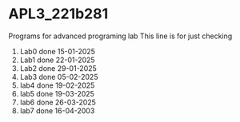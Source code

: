 # APL3_221b281
Programs for advanced programing lab
This line is for just checking 
1. Lab0 done 15-01-2025
2. Lab1 done 22-01-2025
3. Lab2 done 29-01-2025
4. Lab3 done 05-02-2025
5. lab4 done 19-02-2025
6. lab5 done 19-03-2025
7. lab6 done 26-03-2025
8. lab7 done 16-04-2003
